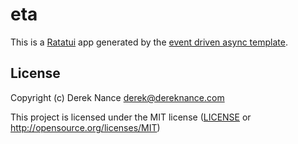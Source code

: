 # eta

This is a [Ratatui] app generated by the [event driven async template].

[Ratatui]: https://ratatui.rs
[event driven async template]: https://github.com/ratatui/templates/tree/main/event-driven-async

## License

Copyright (c) Derek Nance <derek@dereknance.com>

This project is licensed under the MIT license ([LICENSE] or <http://opensource.org/licenses/MIT>)

[LICENSE]: ./LICENSE
